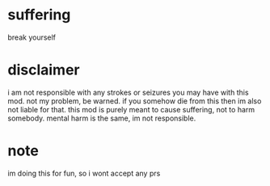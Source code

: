 # suffering
break yourself

# disclaimer
i am not responsible with any strokes or seizures you may have with this mod. not my problem, be warned. if you somehow die from this then im also not liable for that. this mod is purely meant to cause suffering, not to harm somebody. mental harm is the same, im not responsible.

# note
im doing this for fun, so i wont accept any prs
